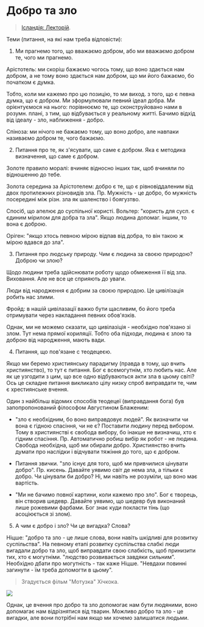 # Добро та зло

> [Ісландія: Лекторій](https://www.youtube.com/watch?v=UyYW44uVhFI).

Теми (питання, на які нам треба відповісти):

1. Ми прагнемо того, що вважаємо добром, або ми вважаємо добром те, чого ми прагнемо.

Арістотель: ми скоріш бажаємо чогось тому, що воно здається нам добром, а не тому воно здається нам добром, що ми його бажаємо, бо початком є думка. 

Тобто, коли ми кажемо про цю позицію, то ми виход. з того, що є певна думка, що є добром. Ми зформулювали певний ідеал добра. Ми орієнтуємося на нього: порівнюємо те, що сконструйовано нами в розумн. плані, з тим, що відбувається у реальному житті. Бачимо відхід від ідеалу - зло, наближення - добро.

Спіноза: ми нічого не бажаємо тому, що воно добро, але навпаки називаємо добром те, чого бажаємо.

2. Питання про те, як з'ясувати, що саме є добром. Яка є методика визначення, що саме є добром.

Золоте правило моралі: вчиняє відносно інших так, щоб вчиняли по відношенню до тебе.

Золота середина за Арістотелем: добро є те, що є рівновіддаленим від двох протилежних різновидів зла. Пр. Мужність - це добро, бо мужність посередині між різн. зла як шаленство і боягузтво.

Спосіб, що апелює до суспільної користі. Вольтер: "користь для сусп. є єдиним мірилом для добра та зла". Якщо людина допомаг. іншим, то вона є доброю.

Оріген: "якщо хтось певною мірою відпав від добра, то він такою ж мірою вдався до зла".

3. Питання про людську природу. Чим є людина за своєю природою? Доброю чи злою?

Щодо людини треба здійснювати роботу щодо обмеження її від зла. Виховання. Але не все це сприяють до уваги.

Люди від народження є добрим за своєю природою. Це цивілізація робить нас злими.

Фройд: в нашій цивілазації важко бути щасливим, бо його треба отримувати через накладання певних обов'язків.

Однак, ми не можемо сказати, що цивілазіція - необхідно пов'язано зі злом. Тут нема прямої кориляції. Тобто оба підходи, людина є злою та доброю від народження, мають вади.

4. Питання, що пов'язане с теодецеєю. 

Якщо ми беремо християнську парадигму (правда в тому, що вчить християнство), то тут є питання. Бог є всемогутнім, хто любить нас. Але як це узгодити з цим, що все одно відбуваються акти зла в цьому світі? Ось це складне питання викликало цілу низку спроб виправдати те, чим є хрестиянське вчення.

Один з найбільш відомих способів теодецеї (виправдання бога) був запопропонований філософом Августином Блаженим: 

- "зло є необхідним, бо воно виправдовує людей". Як визначити чи вона є гідною спасіння, чи не є? Поставити людину перед вибором. Тому в християнстві є свобода вибору, бо інакше не визначиш, хто є гідним спасіння. Пр. Автоматично робиш вибір як робот - не людина. Свобода необхідна, щоб ми обирали добро. Християнство вчить думати про наслідки і відчувати тяжіння до того, що є добром.

- Питання звички. "зло існує для того, щоб ми привчилися цінувати добро". Пр. кисень. Давайте уявимо світ де нема зла, а тільки є добро. Чи цінували би добро? Ні, ми навіть не розуміли, що воно має вартість.

- "Ми не бачимо повної картини, коли кажемо про зло". Бог є творець, він створив шедевр. Давайте уявимо, що шедевр був виконаний лише рожевими фарбами. Бог знає куди покласти тінь (що асоціюється зі злом).

5. А чим є добро і зло? Чи це вигадка? Слова?

Ніцше: "добро та зло - це лише слова, вони навіть шкідливі для розвитку суспільства". На певному етапі розвитку суспільства слабкі люди вигадали добро та зло, щоб виправдати свою слабкість, щоб принизити тих, хто є могутніми. "людство розвивається завдяки сильним". Необхідно дбати про могутність - так каже Ніцше. "Невдахи повинні загинути - їм треба допомогти в цьому".

> Згадується фільм "Мотузка" Хічкока.

![](https://static.independent.co.uk/s3fs-public/thumbnails/image/2017/02/21/18/rope-1.jpg?width=1200)

Однак, це вчення про добро та зло допомогає нам бути людяними, воно допомагає нам відрізнятися від тварин. Можливо добро та зло - це вигадки, але вони потрібні нам якщо ми хочемо залишатися людьми.
